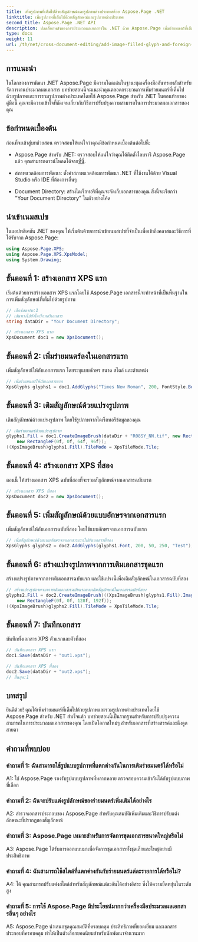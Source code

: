 ```yaml
---
title: เพิ่มรูปภาพที่เต็มไปด้วยสัญลักษณ์และรูปภาพต่างประเทศด้วย Aspose.Page .NET
linktitle: เพิ่มรูปภาพที่เต็มไปด้วยสัญลักษณ์และรูปภาพต่างประเทศ
second_title: Aspose.Page .NET API
description: ปลดล็อกพลังของการประมวลผลเอกสารใน .NET ด้วย Aspose.Page เพิ่มร่ายมนตร์ที่เต็มไปด้วยรูปภาพได้อย่างง่ายดาย ปรับปรุงภาพและปรับปรุงขั้นตอนการทำงานของคุณ
type: docs
weight: 11
url: /th/net/cross-document-editing/add-image-filled-glyph-and-foreign-image/
---
```

## การแนะนำ

ในโลกของการพัฒนา .NET Aspose.Page มีความโดดเด่นในฐานะชุดเครื่องมืออันทรงพลังสำหรับจัดการงานประมวลผลเอกสาร บทช่วยสอนนี้จะแนะนำคุณตลอดกระบวนการเพิ่มร่ายมนตร์ที่เต็มไปด้วยรูปภาพและการรวมรูปภาพต่างประเทศโดยใช้ Aspose.Page สำหรับ .NET ในตอนท้ายของคู่มือนี้ คุณจะมีความเข้าใจที่ชัดเจนเกี่ยวกับวิธีการปรับปรุงความสามารถในการประมวลผลเอกสารของคุณ

## ข้อกำหนดเบื้องต้น

ก่อนที่จะเข้าสู่บทช่วยสอน ตรวจสอบให้แน่ใจว่าคุณมีข้อกำหนดเบื้องต้นต่อไปนี้:

-  Aspose.Page สำหรับ .NET: ตรวจสอบให้แน่ใจว่าคุณได้ติดตั้งไลบรารี Aspose.Page แล้ว คุณสามารถดาวน์โหลดได้จาก[ที่นี่](https://releases.aspose.com/page/net/).

- สภาพแวดล้อมการพัฒนา: ตั้งค่าสภาพแวดล้อมการพัฒนา .NET ที่ใช้งานได้ด้วย Visual Studio หรือ IDE ที่ต้องการอื่นๆ

- Document Directory: สร้างไดเร็กทอรีที่คุณจะจัดเก็บเอกสารของคุณ สิ่งนี้จะเรียกว่า "Your Document Directory" ในตัวอย่างโค้ด

## นำเข้าเนมสเปซ

ในแอปพลิเคชัน .NET ของคุณ ให้เริ่มต้นด้วยการนำเข้าเนมสเปซที่จำเป็นเพื่อเข้าถึงคลาสและวิธีการที่ได้รับจาก Aspose.Page:

```csharp
using Aspose.Page.XPS;
using Aspose.Page.XPS.XpsModel;
using System.Drawing;
```

## ขั้นตอนที่ 1: สร้างเอกสาร XPS แรก

เริ่มต้นด้วยการสร้างเอกสาร XPS แรกโดยใช้ Aspose.Page เอกสารนี้จะทำหน้าที่เป็นพื้นฐานในการเพิ่มสัญลักษณ์ที่เต็มไปด้วยรูปภาพ

```csharp
// เอ็กซ์สตาร์ท:1
// เส้นทางไปยังไดเร็กทอรีเอกสาร
string dataDir = "Your Document Directory";

// สร้างเอกสาร XPS แรก
XpsDocument doc1 = new XpsDocument();
```

## ขั้นตอนที่ 2: เพิ่มร่ายมนตร์ลงในเอกสารแรก

เพิ่มสัญลักษณ์ให้กับเอกสารแรก โดยระบุแบบอักษร ขนาด สไตล์ และตำแหน่ง

```csharp
// เพิ่มร่ายมนตร์ให้กับเอกสารแรก
XpsGlyphs glyphs1 = doc1.AddGlyphs("Times New Roman", 200, FontStyle.Bold, 50, 250, "Test");
```

## ขั้นตอนที่ 3: เติมสัญลักษณ์ด้วยแปรงรูปภาพ

เติมสัญลักษณ์ด้วยแปรงรูปภาพ โดยใช้รูปภาพจากไดเร็กทอรีข้อมูลของคุณ

```csharp
// เติมร่ายมนตร์ด้วยแปรงรูปภาพ
glyphs1.Fill = doc1.CreateImageBrush(dataDir + "R08SY_NN.tif", new RectangleF(0f, 0f, 128f, 192f),
    new RectangleF(0f, 0f, 64f, 96f));
((XpsImageBrush)glyphs1.Fill).TileMode = XpsTileMode.Tile;
```

## ขั้นตอนที่ 4: สร้างเอกสาร XPS ที่สอง

ตอนนี้ ให้สร้างเอกสาร XPS ฉบับที่สองที่จะรวมสัญลักษณ์จากเอกสารฉบับแรก

```csharp
// สร้างเอกสาร XPS ที่สอง
XpsDocument doc2 = new XpsDocument();
```

## ขั้นตอนที่ 5: เพิ่มสัญลักษณ์ด้วยแบบอักษรจากเอกสารแรก

เพิ่มสัญลักษณ์ให้กับเอกสารฉบับที่สอง โดยใช้แบบอักษรจากเอกสารฉบับแรก

```csharp
// เพิ่มสัญลักษณ์ด้วยแบบอักษรจากเอกสารแรกไปยังเอกสารที่สอง
XpsGlyphs glyphs2 = doc2.AddGlyphs(glyphs1.Font, 200, 50, 250, "Test");
```

## ขั้นตอนที่ 6: สร้างแปรงรูปภาพจากการเติมเอกสารชุดแรก

สร้างแปรงรูปภาพจากการเติมเอกสารฉบับแรก และใช้แปรงนี้เพื่อเติมสัญลักษณ์ในเอกสารฉบับที่สอง

```csharp
// สร้างแปรงรูปภาพจากการเติมเอกสารฉบับแรกและเติมสัญลักษณ์ในเอกสารฉบับที่สอง
glyphs2.Fill = doc2.CreateImageBrush(((XpsImageBrush)glyphs1.Fill).Image, new RectangleF(0f, 0f, 128f, 192f),
    new RectangleF(0f, 0f, 128f, 192f));
((XpsImageBrush)glyphs2.Fill).TileMode = XpsTileMode.Tile;
```

## ขั้นตอนที่ 7: บันทึกเอกสาร

บันทึกทั้งเอกสาร XPS ตัวแรกและตัวที่สอง

```csharp
// บันทึกเอกสาร XPS แรก
doc1.Save(dataDir + "out1.xps");

// บันทึกเอกสาร XPS ที่สอง
doc2.Save(dataDir + "out2.xps");
// สิ้นสุด:1
```

## บทสรุป

ยินดีด้วย! คุณได้เพิ่มร่ายมนตร์ที่เต็มไปด้วยรูปภาพและรวมรูปภาพต่างประเทศโดยใช้ Aspose.Page สำหรับ .NET สำเร็จแล้ว บทช่วยสอนนี้เป็นรากฐานสำหรับการปรับปรุงความสามารถในการประมวลผลเอกสารของคุณ โดยเปิดโอกาสใหม่ๆ สำหรับเอกสารที่สร้างสรรค์และดึงดูดสายตา

## คำถามที่พบบ่อย

### คำถามที่ 1: ฉันสามารถใช้รูปแบบรูปภาพที่แตกต่างกันในการเติมร่ายมนตร์ได้หรือไม่

A1: ใช่ Aspose.Page รองรับรูปแบบรูปภาพที่หลากหลาย ตรวจสอบความเข้ากันได้กับรูปแบบภาพที่เลือก

### คำถามที่ 2: ฉันจะปรับแต่งรูปลักษณ์ของร่ายมนตร์เพิ่มเติมได้อย่างไร

A2: สำรวจเอกสารประกอบของ Aspose.Page สำหรับคุณสมบัติเพิ่มเติมและวิธีการปรับแต่งลักษณะที่ปรากฏของสัญลักษณ์

### คำถามที่ 3: Aspose.Page เหมาะสำหรับการจัดการชุดเอกสารขนาดใหญ่หรือไม่

A3: Aspose.Page ได้รับการออกแบบมาเพื่อจัดการชุดเอกสารทั้งชุดเล็กและใหญ่อย่างมีประสิทธิภาพ

### คำถามที่ 4: ฉันสามารถใช้สไตล์ที่แตกต่างกันกับร่ายมนตร์แต่ละรายการได้หรือไม่?

A4: ได้ คุณสามารถปรับแต่งสไตล์สำหรับสัญลักษณ์แต่ละอันได้อย่างอิสระ ซึ่งให้ความยืดหยุ่นในระดับสูง

### คำถามที่ 5: การใช้ Aspose.Page มีประโยชน์มากกว่าเครื่องมือประมวลผลเอกสารอื่นๆ อย่างไร

A5: Aspose.Page นำเสนอชุดคุณสมบัติที่ครอบคลุม ประสิทธิภาพที่ยอดเยี่ยม และเอกสารประกอบที่ครอบคลุม ทำให้เป็นตัวเลือกยอดนิยมสำหรับนักพัฒนาจำนวนมาก